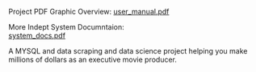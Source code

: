 
Project PDF Graphic Overview:
[user_manual.pdf](https://github.com/user-attachments/files/19263794/user_manual.pdf)

More Indept System Documntaion:  
[system_docs.pdf](https://github.com/user-attachments/files/19263791/system_docs.pdf)


A MYSQL and data scraping and data science project helping you make millions of dollars as an executive movie producer.
